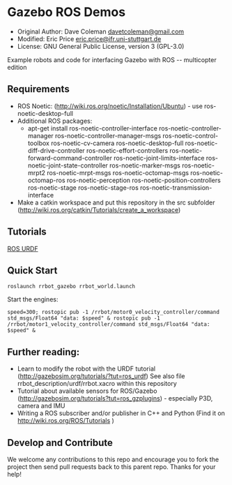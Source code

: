 # Gazebo ROS Demos

* Original Author: Dave Coleman <davetcoleman@gmail.com>
* Modified: Eric Price <eric.price@ifr.uni-stuttgart.de>
* License: GNU General Public License, version 3 (GPL-3.0)

Example robots and code for interfacing Gazebo with ROS -- multicopter edition

## Requirements

* ROS Noetic: (http://wiki.ros.org/noetic/Installation/Ubuntu) - use ros-noetic-desktop-full
* Additional ROS packages:
    * apt-get install ros-noetic-controller-interface ros-noetic-controller-manager ros-noetic-controller-manager-msgs ros-noetic-control-toolbox ros-noetic-cv-camera ros-noetic-desktop-full ros-noetic-diff-drive-controller ros-noetic-effort-controllers ros-noetic-forward-command-controller ros-noetic-joint-limits-interface ros-noetic-joint-state-controller ros-noetic-marker-msgs ros-noetic-mrpt2 ros-noetic-mrpt-msgs ros-noetic-octomap-msgs ros-noetic-octomap-ros ros-noetic-perception ros-noetic-position-controllers ros-noetic-stage ros-noetic-stage-ros ros-noetic-transmission-interface
* Make a catkin workspace and put this repository in the src subfolder (http://wiki.ros.org/catkin/Tutorials/create_a_workspace)

## Tutorials

[ROS URDF](http://gazebosim.org/tutorials/?tut=ros_urdf)

## Quick Start

    roslaunch rrbot_gazebo rrbot_world.launch

Start the engines:

    speed=300; rostopic pub -1 /rrbot/motor0_velocity_controller/command std_msgs/Float64 "data: $speed" & rostopic pub -1 /rrbot/motor1_velocity_controller/command std_msgs/Float64 "data: $speed" &

## Further reading:

* Learn to modify the robot with the URDF tutorial (http://gazebosim.org/tutorials/?tut=ros_urdf) See also file rrbot_description/urdf/rrbot.xacro within this repository 
* Tutorial about available sensors for ROS/Gazebo (http://gazebosim.org/tutorials?tut=ros_gzplugins) - especially P3D, camera and IMU
* Writing a ROS subscriber and/or publisher in C++ and Python (Find it on http://wiki.ros.org/ROS/Tutorials )

## Develop and Contribute

We welcome any contributions to this repo and encourage you to fork the project then send pull requests back to this parent repo. Thanks for your help!
